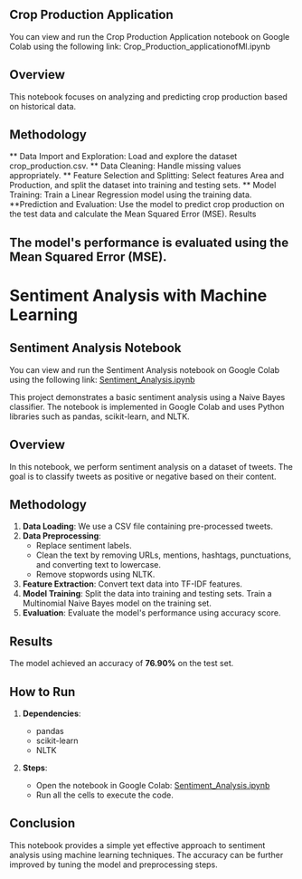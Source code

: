 
## Crop Production Application
You can view and run the Crop Production Application notebook on Google Colab using the following link: Crop_Production_applicationofMl.ipynb

## Overview
This notebook focuses on analyzing and predicting crop production based on historical data.

## Methodology
** Data Import and Exploration: Load and explore the dataset crop_production.csv.
** Data Cleaning: Handle missing values appropriately.
** Feature Selection and Splitting: Select features Area and Production, and split the dataset into training and testing sets.
** Model Training: Train a Linear Regression model using the training data.
**Prediction and Evaluation: Use the model to predict crop production on the test data and calculate the Mean Squared Error (MSE).
Results
## The model's performance is evaluated using the Mean Squared Error (MSE).






# Sentiment Analysis with Machine Learning

## Sentiment Analysis Notebook

You can view and run the Sentiment Analysis notebook on Google Colab using the following link:
[Sentiment_Analysis.ipynb](https://colab.research.google.com/github/krishna663-wq/Machine_Learning/blob/main/Sentiment_Analysis.ipynb)

This project demonstrates a basic sentiment analysis using a Naive Bayes classifier. The notebook is implemented in Google Colab and uses Python libraries such as pandas, scikit-learn, and NLTK.

## Overview

In this notebook, we perform sentiment analysis on a dataset of tweets. The goal is to classify tweets as positive or negative based on their content.

## Methodology

1. **Data Loading**: We use a CSV file containing pre-processed tweets.
2. **Data Preprocessing**: 
   - Replace sentiment labels.
   - Clean the text by removing URLs, mentions, hashtags, punctuations, and converting text to lowercase.
   - Remove stopwords using NLTK.
3. **Feature Extraction**: Convert text data into TF-IDF features.
4. **Model Training**: Split the data into training and testing sets. Train a Multinomial Naive Bayes model on the training set.
5. **Evaluation**: Evaluate the model's performance using accuracy score.

## Results

The model achieved an accuracy of **76.90%** on the test set.

## How to Run

1. **Dependencies**: 
   - pandas
   - scikit-learn
   - NLTK

2. **Steps**:
   - Open the notebook in Google Colab: [Sentiment_Analysis.ipynb](https://colab.research.google.com/github/krishna663-wq/Machine_Learning/blob/main/Sentiment_Analysis.ipynb)
   - Run all the cells to execute the code.

## Conclusion

This notebook provides a simple yet effective approach to sentiment analysis using machine learning techniques. The accuracy can be further improved by tuning the model and preprocessing steps.
